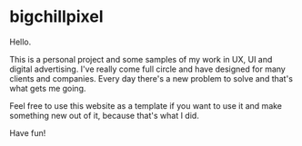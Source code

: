 # bigchillpixel
Hello.

This is a personal project and some samples of my work in UX, UI and digital advertising. I've really come full circle and have designed for many clients and companies. Every day there's a new problem to solve and that's what gets me going.

Feel free to use this website as a template if you want to use it and make something new out of it, because that's what I did.

Have fun!
